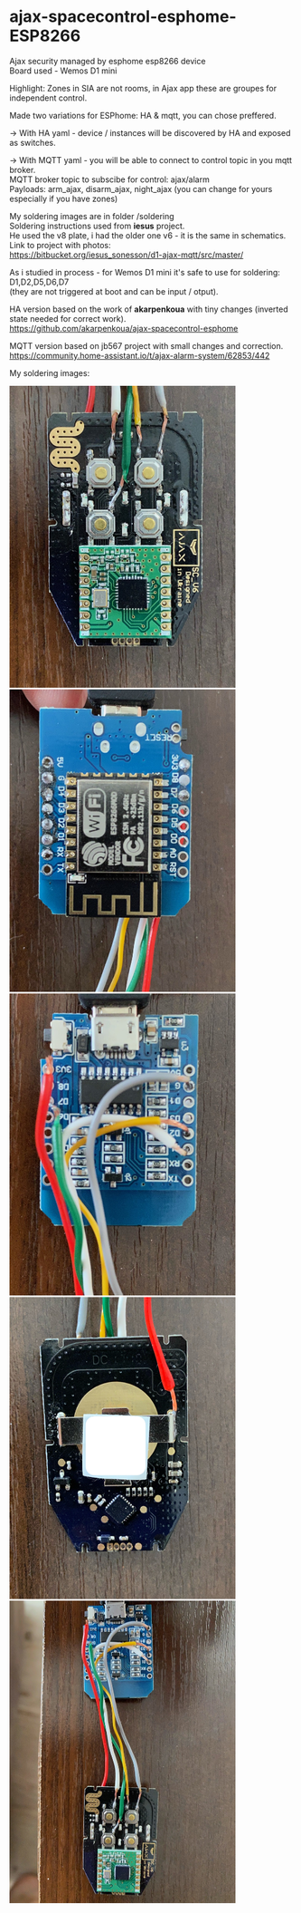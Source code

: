 # ajax-spacecontrol-esphome-ESP8266  
Ajax security managed by esphome esp8266 device  
Board used - Wemos D1 mini  

Highlight: Zones in SIA are not rooms, in Ajax app these are groupes for independent control.  

Made two variations for ESPhome: HA & mqtt, you can chose preffered.  

-> With HA yaml - device / instances will be discovered by HA and exposed as switches.  

-> With MQTT yaml - you will be able to connect to control topic in you mqtt broker.  
MQTT broker topic to subscibe for control: ajax/alarm  
Payloads: arm_ajax, disarm_ajax, night_ajax (you can change for yours especially if you have zones)  

My soldering images are in folder /soldering  
Soldering instructions used from **iesus** project.  
He used the v8 plate, i had the older one v6 - it is the same in schematics.  
Link to project with photos:  
https://bitbucket.org/iesus_sonesson/d1-ajax-mqtt/src/master/  

As i studied in process - for Wemos D1 mini it's safe to use for soldering: D1,D2,D5,D6,D7  
(they are not triggered at boot and can be input / otput). 

HA version based on the work of **akarpenkoua** with tiny changes (inverted state needed for correct work).  
https://github.com/akarpenkoua/ajax-spacecontrol-esphome  

MQTT version based on jb567 project with small changes and correction.  
https://community.home-assistant.io/t/ajax-alarm-system/62853/442    

My soldering images:  

<img src="/soldering/1.jpeg" width="400"/>
<img src="/soldering/2.jpeg" width="400"/>
<img src="/soldering/3.jpeg" width="400"/>
<img src="/soldering/4.jpeg" width="400"/>
<img src="/soldering/5.jpeg" width="400"/>
